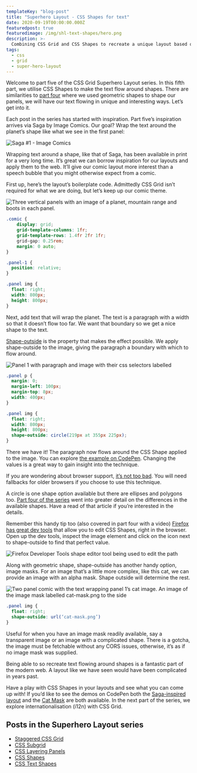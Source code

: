 ```yaml
---
templateKey: "blog-post"
title: "Superhero Layout - CSS Shapes for text"
date: 2020-09-19T00:00:00.000Z
featuredpost: true
featuredimage: /img/shl-text-shapes/hero.png
description: >-
  Combining CSS Grid and CSS Shapes to recreate a unique layout based on a comic book.
tags:
  - css
  - grid
  - super-hero-layout
---
```


Welcome to part five of the CSS Grid Superhero Layout series. In this fifth part, we utilise CSS Shapes to make the text flow around shapes. There are similarities to [part four](/blog/2020-08-05-super-hero-layout-css-shapes/) where we used geometric shapes to shape our panels, we will have our text flowing in unique and interesting ways. Let’s get into it.

Each post in the series has started with inspiration. Part five’s inspiration arrives via Saga by Image Comics. Our goal? Wrap the text around the planet’s shape like what we see in the first panel:

![Saga #1 - Image Comics](/img/shl-text-shapes/saga_1.jpg)

Wrapping text around a shape, like that of Saga, has been available in print for a very long time. It’s great we can borrow inspiration for our layouts and apply them to the web. It’ll give our comic layout more interest than a speech bubble that you might otherwise expect from a comic.

First up, here’s the layout’s boilerplate code. Admittedly CSS Grid isn’t required for what we are doing, but let’s keep up our comic theme.

![Three vertical panels with an image of a planet, mountain range and boots in each panel.](/img/shl-text-shapes/css-shapes-01.png)

```css
.comic {
    display: grid;
    grid-template-columns: 1fr;
    grid-template-rows: 1.4fr 2fr 1fr;
    grid-gap: 0.25rem;
    margin: 0 auto;
}

.panel-1 {
  position: relative;
}

.panel img {
  float: right;
  width: 800px;
  height: 800px;
}
```

Next, add text that will wrap the planet. The text is a paragraph with a width so that it doesn’t flow too far. We want that boundary so we get a nice shape to the text.

[Shape-outside](https://developer.mozilla.org/en-US/docs/Web/CSS/shape-outside) is the property that makes the effect possible. We apply shape-outside to the image, giving the paragraph a boundary with which to flow around.

![Panel 1 with paragraph and image with their css selectors labelled](/img/shl-text-shapes/css-shapes-02.png)

```css
.panel p {
  margin: 0;
  margin-left: 100px;
  margin-top: 8px;
  width: 400px;
}

.panel img {
  float: right;
  width: 800px;
  height: 800px;
  shape-outside: circle(219px at 355px 225px);
}
```

There we have it! The paragraph now flows around the CSS Shape applied to the image. You can explore [the example on CodePen](https://codepen.io/antonjb/pen/xNGEye?editors=1100). Changing the values is a great way to gain insight into the technique.

If you are wondering about browser support, [it’s not too bad](https://caniuse.com/css-shapes). You will need fallbacks for older browsers if you choose to use this technique.

A circle is one shape option available but there are ellipses and polygons too. [Part four of the series](https://www.antonball.dev/blog/2020-08-05-super-hero-layout-css-shapes/) went into greater detail on the differences in the available shapes. Have a read of that article if you’re interested in the details.

Remember this handy tip too (also covered in part four with a video) [Firefox has great dev tools](https://developer.mozilla.org/en-US/docs/Tools/Page_Inspector/How_to/Edit_CSS_shapes) that allow you to edit CSS Shapes, right in the browser. Open up the dev tools, inspect the image element and click on the icon next to shape-outside to find that perfect value.

![Firefox Developer Tools shape editor tool being used to edit the path](/img/shl-text-shapes/css-shapes-03.png)

Along with geometric shape, shape-outside has another handy option, image masks. For an image that’s a little more complex, like this cat, we can provide an image with an alpha mask. Shape outside will determine the rest.

![Two panel comic with the text wrapping panel 1’s cat image. An image of the image mask labelled cat-mask.png to the side](/img/shl-text-shapes/css-shapes-04.png)

```css
.panel img {
  float: right;
  shape-outside: url(‘cat-mask.png’)
}
```

Useful for when you have an image mask readily available, say a transparent image or an image with a complicated shape. There is a gotcha, the image must be fetchable without any CORS issues, otherwise, it’s as if no image mask was supplied.

Being able to so recreate text flowing around shapes is a fantastic part of the modern web. A layout like we have seen would have been complicated in years past.

Have a play with CSS Shapes in your layouts and see what you can come up with! If you’d like to see the demos on CodePen both the [Saga-inspired layout](https://codepen.io/antonjb/pen/xNGEye) and the [Cat Mask](https://codepen.io/antonjb/pen/dEMLJm) are both available. In the next part of the series, we explore internationalisation (i12n) with CSS Grid.

## Posts in the Superhero Layout series
* [Staggered CSS Grid](/blog/2020-02-20-super-hero-layout-staggered-grid/)
* [CSS Subgrid](/blog/2020-03-10-super-hero-layout-css-subgrid/)
* [CSS Layering Panels](/blog/2020-05-19-super-hero-layout-layered-panels/)
* [CSS Shapes](/blog/2020-08-05-super-hero-layout-css-shapes/)
* [CSS Text Shapes](/blog/2020-09-19-superhero-layout-css-text-shapes/)
